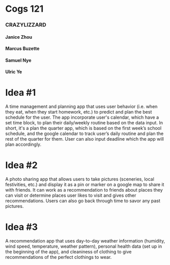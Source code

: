 # Cogs 121 #
### CRAZYLIZZARD ###
#### Janice Zhou ####
#### Marcus Buzette ####
#### Samuel Nye ####
#### Ulric Ye ####

# Idea #1
A time management and planning app that uses user behavior (i.e. when they eat, when they start homework, etc.) to predict and plan the best schedule for the user. The app incorporate user's calendar, which have a set time block, to plan their daily/weekly routine based on the data input. In short, it's a plan the quarter app, which is based on the first week’s school schedule, and the google calendar to track user’s daily routine and plan the rest of the quarter for them. User can also input deadline which the app will plan accordingly.

# Idea #2
A photo sharing app that allows users to take pictures (sceneries, local festivities, etc.) and display it as a pin or marker on a google map to share it with friends. It can work as a recommendation to friends about places they can visit or determine places user likes to visit and gives other recommendations. Users can also go back through time to savor any past pictures.

# Idea #3
A recommendation app that uses day-to-day weather information (humidity, wind speed, temperature, weather pattern), personal health data (set up in the beginning of the app), and cleaniness of clothing to give recommendations of the perfect clothings to wear.
